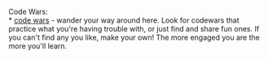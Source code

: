 Code Wars:  
	* [code wars](codewars.com) - wander your way around here.  Look for codewars that practice what you're having trouble with, or just find and share fun ones.  If you can't find any you like, make your own!  The more engaged you are the more you'll learn.  
